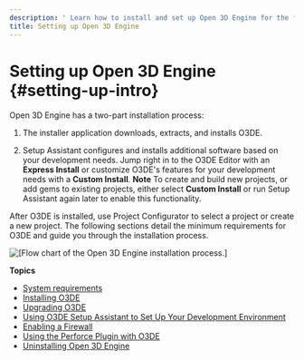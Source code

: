 ```yaml
---
description: ' Learn how to install and set up Open 3D Engine for the first time. '
title: Setting up Open 3D Engine
---
```

# Setting up Open 3D Engine {#setting-up-intro}

Open 3D Engine has a two\-part installation process:

1. The installer application downloads, extracts, and installs O3DE\.

1. Setup Assistant configures and installs additional software based on your development needs\. Jump right in to the O3DE Editor with an **Express Install** or customize O3DE's features for your development needs with a **Custom Install**\.
**Note**
To create and build new projects, or add gems to existing projects, either select **Custom Install** or run Setup Assistant again later to enable this functionality\.

After O3DE is installed, use Project Configurator to select a project or create a new project\. The following sections detail the minimum requirements for O3DE and guide you through the installation process\.

![\[Flow chart of the Open 3D Engine installation process.\]](/images/user-guide/lumberyard-install-flow-chart.png)

**Topics**
+ [System requirements](/docs/user-guide/welcome/setup/requirements.md)
+ [Installing O3DE](/docs/userguide/setup/downloading-lumberyard.md)
+ [Upgrading O3DE](/docs/userguide/lumberyard-upgrading.md)
+ [Using O3DE Setup Assistant to Set Up Your Development Environment](/docs/userguide/lumberyard-launcher-intro.md)
+ [Enabling a Firewall](/docs/user-guide/welcome/setup/firewall.md)
+ [Using the Perforce Plugin with O3DE](/docs/user-guide/welcome/setup/perforce-plugin.md)
+ [Uninstalling Open 3D Engine](/docs/userguide/uninstalling-amazon-lumberyard.md)